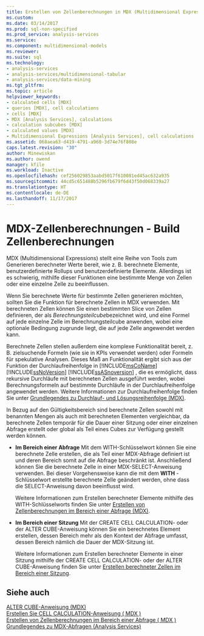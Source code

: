 ```yaml
---
title: Erstellen von Zellenberechnungen in MDX (Multidimensional Expressions) | Microsoft Docs
ms.custom: 
ms.date: 03/14/2017
ms.prod: sql-non-specified
ms.prod_service: analysis-services
ms.service: 
ms.component: multidimensional-models
ms.reviewer: 
ms.suite: sql
ms.technology:
- analysis-services
- analysis-services/multidimensional-tabular
- analysis-services/data-mining
ms.tgt_pltfrm: 
ms.topic: article
helpviewer_keywords:
- calculated cells [MDX]
- queries [MDX], cell calculations
- cells [MDX]
- MDX [Analysis Services], calculations
- calculation subcubes [MDX]
- calculated values [MDX]
- Multidimensional Expressions [Analysis Services], cell calculations
ms.assetid: 068aea63-d419-4791-a960-3d74e76f808e
caps.latest.revision: "30"
author: Minewiskan
ms.author: owend
manager: kfile
ms.workload: Inactive
ms.openlocfilehash: cef256029853aabd5017f610081ed45ac632a935
ms.sourcegitcommit: 44cd5c651488b5296fb679f6d43f50d068339a27
ms.translationtype: HT
ms.contentlocale: de-DE
ms.lasthandoff: 11/17/2017
---
```

# <a name="mdx-cell-calculations---build-cell-calculations"></a>MDX-Zellenberechnungen - Build Zellenberechnungen
  MDX (Multidimensional Expressions) stellt eine Reihe von Tools zum Generieren berechneter Werte bereit, wie z. B. berechnete Elemente, benutzerdefinierte Rollups und benutzerdefinierte Elemente. Allerdings ist es schwierig, mithilfe dieser Funktionen eine bestimmte Menge von Zellen oder eine einzelne Zelle zu beeinflussen.  
  
 Wenn Sie berechnete Werte für bestimmte Zellen generieren möchten, sollten Sie die Funktion für berechnete Zellen in MDX verwenden. Mit berechneten Zellen können Sie einen bestimmten Slice von Zellen definieren, der als *Berechnungsteilcube*bezeichnet wird, und eine Formel auf jede einzelne Zelle im Berechnungsteilcube anwenden, wobei eine optionale Bedingung zugrunde liegt, die auf jede Zelle angewendet werden kann.  
  
 Berechnete Zellen stellen außerdem eine komplexe Funktionalität bereit, z. B. zielsuchende Formeln (wie sie in KPIs verwendet werden) oder Formeln für spekulative Analysen. Dieses Maß an Funktionalität ergibt sich aus der Funktion der Durchlaufreihenfolge in [!INCLUDE[msCoName](../../../includes/msconame-md.md)] [!INCLUDE[ssNoVersion](../../../includes/ssnoversion-md.md)] [!INCLUDE[ssASnoversion](../../../includes/ssasnoversion-md.md)] , die es ermöglicht, dass rekursive Durchläufe mit berechneten Zellen ausgeführt werden, wobei Berechnungsformeln auf bestimmte Durchläufe in der Durchlaufreihenfolge angewendet werden. Weitere Informationen zur Durchlaufreihenfolge finden Sie unter [Grundlegendes zu Durchlauf- und Lösungsreihenfolge &#40;MDX&#41;](../../../analysis-services/multidimensional-models/mdx/mdx-data-manipulation-understanding-pass-order-and-solve-order.md).  
  
 In Bezug auf den Gültigkeitsbereich sind berechnete Zellen sowohl mit benannten Mengen als auch mit berechneten Elementen vergleichbar, da berechnete Zellen temporär für die Dauer einer Sitzung oder einer einzelnen Abfrage erstellt oder global als Teil eines Cubes zur Verfügung gestellt werden können.  
  
-   **Im Bereich einer Abfrage** Mit dem WITH-Schlüsselwort können Sie eine berechnete Zelle erstellen, die als Teil einer MDX-Abfrage definiert ist und deren Bereich somit auf die Abfrage beschränkt ist. Anschließend können Sie die berechnete Zelle in einer MDX-SELECT-Anweisung verwenden. Bei dieser Vorgehensweise kann die mit dem **WITH** -Schlüsselwort erstellte berechnete Zelle geändert werden, ohne dass die SELECT-Anweisung davon beeinflusst wird.  
  
     Weitere Informationen zum Erstellen berechneter Elemente mithilfe des WITH-Schlüsselworts finden Sie unter [Erstellen von Zellenberechnungen im Bereich einer Abfrage &#40;MDX&#41;](../../../analysis-services/multidimensional-models/mdx/mdx-cell-calculations-query-scoped-cell-calculations.md).  
  
-   **Im Bereich einer Sitzung** Mit der CREATE CELL CALCULATION- oder der ALTER CUBE-Anweisung können Sie ein berechnetes Element erstellen, dessen Bereich mehr als den Kontext der Abfrage umfasst, dessen Bereich nämlich die Dauer der MDX-Sitzung ist.  
  
     Weitere Informationen zum Erstellen berechneter Elemente in einer Sitzung mithilfe der CREATE CELL CALCULATION- oder der ALTER CUBE-Anweisung finden Sie unter [Erstellen berechneter Zellen im Bereich einer Sitzung](../../../analysis-services/multidimensional-models/mdx/mdx-cell-calculations-session-scoped-calculated-cells.md).  
  
## <a name="see-also"></a>Siehe auch  
 [ALTER CUBE-Anweisung &#40;MDX&#41;](../../../mdx/mdx-data-definition-alter-cube.md)   
 [Erstellen Sie CELL CALCULATION-Anweisung &#40; MDX &#41;](../../../mdx/mdx-data-definition-create-cell-calculation.md)   
 [Erstellen von Zellenberechnungen im Bereich einer Abfrage &#40; MDX &#41;](../../../analysis-services/multidimensional-models/mdx/mdx-cell-calculations-query-scoped-cell-calculations.md)   
 [Grundlegendes zu MDX-Abfragen &#40;Analysis Services&#41;](../../../analysis-services/multidimensional-models/mdx/mdx-query-fundamentals-analysis-services.md)  
  
  
